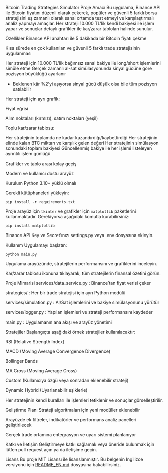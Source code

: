 Bitcoin Trading Strategies Simulator
Proje Amacı
Bu uygulama, Binance API ile Bitcoin fiyatını düzenli olarak çekerek, popüler ve güvenli 5 farklı borsa stratejisini eş zamanlı olarak sanal ortamda test etmeyi ve karşılaştırmalı analiz yapmayı amaçlar. Her strateji 10.000 TL'lik kendi bakiyesi ile işlem yapar ve sonuçlar detaylı grafikler ile kar/zarar tabloları halinde sunulur.

Özellikler
Binance API anahtarı ile 5 dakikada bir Bitcoin fiyatı çekme

Kısa sürede en çok kullanılan ve güvenli 5 farklı trade stratejisinin uygulanması

Her strateji için 10.000 TL'lik bağımsız sanal bakiye ile long/short işlemlerini simüle etme
Gerçek zamanlı al-sat simülasyonunda sinyal gücüne göre pozisyon büyüklüğü ayarlanır
- Beklenen kâr %2'yi aşıyorsa sinyal gücü düşük olsa bile tüm pozisyon satılabilir

Her strateji için ayrı grafik:

Fiyat eğrisi

Alım noktaları (kırmızı), satım noktaları (yeşil)

Toplu kar/zarar tablosu:

Her stratejinin toplamda ne kadar kazandırdığı/kaybettirdiği
Her stratejinin elinde kalan BTC miktarı ve karşılık gelen değeri
Her stratejinin simülasyon sonundaki toplam bakiyesi
Güncellenmiş bakiye ile her işlemi listeleyen ayrıntılı işlem günlüğü

Grafikler ve tablo arası kolay geçiş

Modern ve kullanıcı dostu arayüz

Kurulum
Python 3.10+ yüklü olmalı

Gerekli kütüphaneleri yükleyin:
```
pip install -r requirements.txt
```
Proje arayüz için `tkinter` ve grafikler için `matplotlib` paketlerini
kullanmaktadır. Gerekiyorsa aşağıdaki komutla kurabilirsiniz:
```
pip install matplotlib
```
Binance API Key ve Secret’ınızı settings.py veya .env dosyasına ekleyin.

Kullanım
Uygulamayı başlatın:
```
python main.py
```
Uygulama arayüzünde, stratejilerin performansını ve grafiklerini inceleyin.

Kar/zarar tablosu ikonuna tıklayarak, tüm stratejilerin finansal özetini görün.

Proje Mimarisi
services/data_service.py : Binance’tan fiyat verisi çeker

strategies/ : Her bir trade stratejisi için ayrı Python modülü

services/simulation.py : Al/Sat işlemlerini ve bakiye simülasyonunu yürütür

services/logger.py : Yapılan işlemleri ve strateji performansını kaydeder

main.py : Uygulamanın ana akışı ve arayüz yönetimi

Stratejiler
Başlangıçta aşağıdaki örnek stratejiler kullanılacaktır:

RSI (Relative Strength Index)

MACD (Moving Average Convergence Divergence)

Bollinger Bands

MA Cross (Moving Average Cross)

Custom (Kullanıcıya özgü veya sonradan eklenebilir strateji)

Dynamic Hybrid (Uyarlanabilir eşiklerle)

Her stratejinin kendi kuralları ile işlemleri tetiklenir ve sonuçlar görselleştirilir.

Geliştirme Planı
Strateji algoritmaları için yeni modüller eklenebilir

Arayüzde ek filtreler, indikatörler ve performans analiz panelleri geliştirilecek

Gerçek trade ortamına entegrasyon ve uyarı sistemi planlanıyor

Katkı ve İletişim
Geliştirmeye katkı sağlamak veya öneride bulunmak için lütfen pull request açın ya da iletişime geçin.

Lisans
Bu proje MIT Lisansı ile lisanslanmıştır.
Bu belgenin Ingilizce versiyonu için [README_EN.md](README_EN.md) dosyasına bakabilirsiniz.
